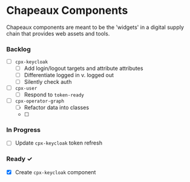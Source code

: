 # Chapeaux Components

Chapeaux components are meant to be the 'widgets' in a digital supply chain that
provides web assets and tools.

### Backlog

- [ ] `cpx-keycloak`
  - [ ] Add login/logout targets and attribute attributes
  - [ ] Differentiate logged in v. logged out
  - [ ] Silently check auth
- [ ] `cpx-user`
  - [ ] Respond to `token-ready`
- [ ] `cpx-operator-graph`
  - [ ] Refactor data into classes
  - [ ]

### In Progress

- [ ] Update `cpx-keycloak` token refresh

### Ready ✓

- [x] Create `cpx-keycloak` component
